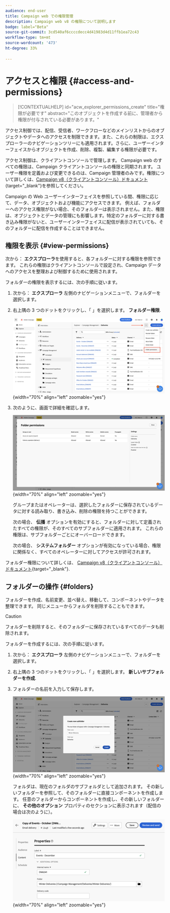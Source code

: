 ```yaml
---
audience: end-user
title: Campaign web での権限管理
description: Campaign web v8 の権限について説明します
badge: label="Beta"
source-git-commit: 3cd540af6ccccdecc4d41983d4d11ffb1ea72c43
workflow-type: tm+mt
source-wordcount: '473'
ht-degree: 33%

---
```



# アクセスと権限 {#access-and-permissions}


>[!CONTEXTUALHELP]
>id="acw_explorer_permissions_create"
>title="権限が必要です"
>abstract="このオブジェクトを作成する前に、管理者から権限が付与されている必要があります。"



アクセス制御では、配信、受信者、ワークフローなどのメインリストからのオブジェクトやデータへのアクセスを制限できます。また、これらの制限は、エクスプローラーのナビゲーションツリーにも適用されます。さらに、ユーザーインターフェイスからオブジェクトを作成、削除、複製、編集する権限が必要です。

アクセス制御は、クライアントコンソールで管理します。 Campaign web のすべての権限は、Campaign クライアントコンソールの権限と同期されます。 ユーザー権限を定義および変更できるのは、Campaign 管理者のみです。権限について詳しくは、[Campaign v8（クライアントコンソール）ドキュメント](https://experienceleague.adobe.com/docs/campaign/campaign-v8/admin/permissions/gs-permissions.html?lang=ja){target="_blank"}を参照してください。

Campaign の Web ユーザーインターフェイスを参照している間、権限に応じて、データ、オブジェクトおよび機能にアクセスできます。 例えば、フォルダーへのアクセス権限がない場合、そのフォルダーは表示されません。また、権限は、オブジェクトとデータの管理にも影響します。特定のフォルダーに対する書き込み権限がないと、ユーザーインターフェイスに配信が表示されていても、そのフォルダーに配信を作成することはできません。

## 権限を表示 {#view-permissions}

次から： **エクスプローラ**&#x200B;を使用すると、各フォルダーに対する権限を参照できます。 これらの権限はクライアントコンソールで設定され、Campaign データへのアクセスを整理および制御するために使用されます。


フォルダーの権限を表示するには、次の手順に従います。

1. 次から： **エクスプローラ** 左側のナビゲーションメニューで、フォルダーを選択します。
1. 右上隅の 3 つのドットをクリックし、「 」を選択します。 **フォルダー権限**.

   ![](assets/permissions-view-menu.png){width="70%" align="left" zoomable="yes"}

1. 次のように、画面で詳細を確認します。

   ![](assets/permissions-view-screen.png){width="70%" align="left" zoomable="yes"}

   グループまたはオペレーターは、選択したフォルダーに保存されているデータに対する読み取り、書き込み、削除の権限を持つことができます。

   次の場合、 **伝播** オプションを有効にすると、フォルダーに対して定義されたすべての権限が、そのすべてのサブフォルダーに適用されます。 これらの権限は、サブフォルダーごとにオーバーロードできます。

   次の場合、 **システムフォルダー** オプションが有効になっている場合、権限に関係なく、すべてのオペレーターに対してアクセスが許可されます。

フォルダー権限について詳しくは、 [Campaign v8（クライアントコンソール）ドキュメント](https://experienceleague.adobe.com/docs/campaign/campaign-v8/admin/permissions/folder-permissions.html){target="_blank"}.


## フォルダーの操作 {#folders}

フォルダーを作成、名前変更、並べ替え、移動して、コンポーネントやデータを整理できます。 同じメニューからフォルダを削除することもできます。

>[!CAUTION]
>
>フォルダーを削除すると、そのフォルダーに保存されているすべてのデータも削除されます。

フォルダーを作成するには、次の手順に従います。

1. 次から： **エクスプローラ** 左側のナビゲーションメニューで、フォルダーを選択します。
1. 右上隅の 3 つのドットをクリックし、「 」を選択します。 **新しいサブフォルダーを作成**.
1. フォルダーの名前を入力して保存します。

   ![](assets/create-new-subfolder.png){width="70%" align="left" zoomable="yes"}

   フォルダは、現在のフォルダのサブフォルダとして追加されます。 その新しいフォルダーを参照して、そのフォルダーに直接コンポーネントを作成します。 任意のフォルダーからコンポーネントを作成し、その新しいフォルダーに、 **その他のオプション** プロパティのセクションに表示されます（配信の場合は次のように）。

   ![](assets/delivery-properties-folder.png){width="70%" align="left" zoomable="yes"}

